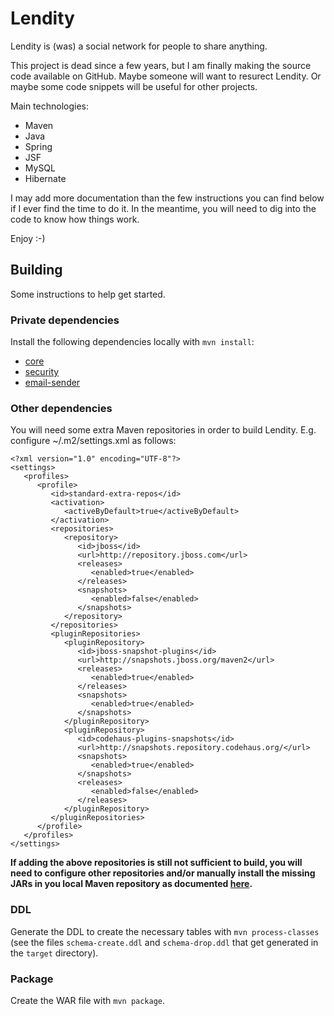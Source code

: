 # Lendity

Lendity is (was) a social network for people to share anything.

This project is dead since a few years, but I am finally making the source code available on GitHub.
Maybe someone will want to resurect Lendity.
Or maybe some code snippets will be useful for other projects.

Main technologies:
* Maven
* Java 
* Spring
* JSF
* MySQL 
* Hibernate

I may add more documentation than the few instructions you can find below if I ever find the time to do it. In the meantime, you will need to dig into the code to know how things work.

Enjoy :-)

## Building
Some instructions to help get started.

### Private dependencies
Install the following dependencies locally with `mvn install`:
* [core](https://github.com/pferrot/core)
* [security](https://github.com/pferrot/security)
* [email-sender](https://github.com/pferrot/email-sender)

### Other dependencies
You will need some extra Maven repositories in order to build Lendity. E.g. configure ~/.m2/settings.xml as follows:
```
<?xml version="1.0" encoding="UTF-8"?>
<settings>
   <profiles>
      <profile>
         <id>standard-extra-repos</id>
         <activation>
            <activeByDefault>true</activeByDefault>
         </activation>
         <repositories>
            <repository>
               <id>jboss</id>
               <url>http://repository.jboss.com</url>
               <releases>
                  <enabled>true</enabled>
               </releases>
               <snapshots>
                  <enabled>false</enabled>
               </snapshots>
            </repository>
         </repositories>
         <pluginRepositories>
            <pluginRepository>
               <id>jboss-snapshot-plugins</id>
               <url>http://snapshots.jboss.org/maven2</url>
               <releases>
                  <enabled>true</enabled>
               </releases>
               <snapshots>
                  <enabled>true</enabled>
               </snapshots>
            </pluginRepository>
            <pluginRepository>
               <id>codehaus-plugins-snapshots</id>
               <url>http://snapshots.repository.codehaus.org/</url>
               <snapshots>
                  <enabled>true</enabled>
               </snapshots>
               <releases>
                  <enabled>false</enabled>
               </releases>
            </pluginRepository>
         </pluginRepositories>
      </profile>
   </profiles>
</settings>
```

**If adding the above repositories is  still not sufficient to build, you will need to configure other repositories and/or manually install
the missing JARs in you local Maven repository as documented [here](https://maven.apache.org/guides/mini/guide-3rd-party-jars-local.html).**

### DDL
Generate the DDL to create the necessary tables with `mvn process-classes` (see the files `schema-create.ddl` and `schema-drop.ddl` that get generated in the `target` directory).

### Package
Create the WAR file with `mvn package`.
